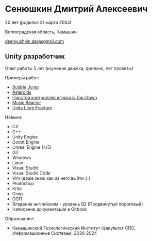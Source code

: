 # Сенюшкин Дмитрий Алексеевич

20 лет (родился 21 марта 2003)

Волгоградская область, Камышин

dsenyushkin.dev@gmail.com

## Unity разработчик

Опыт работы 5 лет (изучение движка, фриланс, пет проекты)

Примеры работ:

  * [Bubble Jump](https://github.com/dima13230/bubble-jump)
  * [Asteroids](https://github.com/dima13230/megame-task-1)
  * [Простой контроллер игрока в Top-Down](https://www.youtube.com/watch?v=Mx5gopTOB2c)
  * [Music Reactor](https://assetstore.unity.com/packages/tools/audio/music-reactor-109041)
  * [Unity Libre Fracture](https://gitlab.com/dima13230/unity-libre-fracture)

Навыки:
 * C#
 * С++
 * Unity Engine
 * Godot Engine
 * Unreal Engine (4/5)
 * Git
 * Windows
 * Linux
 * Visual Studio
 * Visual Studio Code
 * Vim (даже знаю как из него выйти :) )
 * Photoshop
 * Krita
 * Gimp
 * ООП
 * Владение английским - уровень В2 (Продвинутый пороговый)
 * Написание документации в Gitbook

Образование:
 * Камышинский Технологический Институт (факультет СПО, Информационные Системы): 2020-2024
